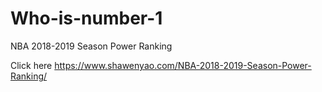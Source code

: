 # Who-is-number-1

NBA 2018-2019 Season Power Ranking

Click here https://www.shawenyao.com/NBA-2018-2019-Season-Power-Ranking/
